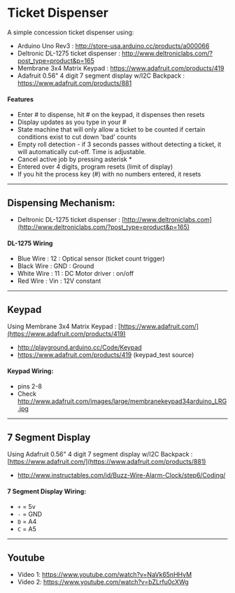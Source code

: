 # Ticket Dispenser

A simple concession ticket dispenser using:
- Arduino Uno Rev3 : http://store-usa.arduino.cc/products/a000066
- Deltronic DL-1275 ticket dispenser : http://www.deltroniclabs.com/?post_type=product&p=165
- Membrane 3x4 Matrix Keypad : https://www.adafruit.com/products/419
- Adafruit 0.56" 4 digit 7 segment display w/I2C Backpack : https://www.adafruit.com/products/881

#### Features
- Enter # to dispense, hit # on the keypad, it dispenses then resets
- Display updates as you type in your #
- State machine that will only allow a ticket to be counted if certain conditions exist to cut down 'bad' counts
- Empty roll detection - if 3 seconds passes without detecting a ticket, it will automatically cut-off. Time is adjustable.
- Cancel active job by pressing asterisk *
- Entered over 4 digits, program resets (limit of display)
- If you hit the process key (#) with no numbers entered, it resets

___

## Dispensing Mechanism:
- Deltronic DL-1275 ticket dispenser : [http://www.deltroniclabs.com](http://www.deltroniclabs.com/?post_type=product&p=165)

#### DL-1275 Wiring
- Blue Wire : 12 : Optical sensor (ticket count trigger)
- Black Wire : GND : Ground
- White Wire : 11 : DC Motor driver : on/off
- Red Wire : Vin : 12V constant

___

## Keypad
Using Membrane 3x4 Matrix Keypad : [https://www.adafruit.com/](https://www.adafruit.com/products/419)
- http://playground.arduino.cc/Code/Keypad
- https://www.adafruit.com/products/419 (keypad_test source)

#### Keypad Wiring:
- pins 2-8
- Check http://www.adafruit.com/images/large/membranekeypad34arduino_LRG.jpg

___

## 7 Segment Display
Using Adafruit 0.56" 4 digit 7 segment display w/I2C Backpack : [https://www.adafruit.com/](https://www.adafruit.com/products/881)
- http://www.instructables.com/id/Buzz-Wire-Alarm-Clock/step6/Coding/

#### 7 Segment Display Wiring:
- `+` = 5v
- `-` = GND
- `D` = A4
- `C` = A5

___

## Youtube
- Video 1: https://www.youtube.com/watch?v=NaVk65nHHyM
- Video 2: https://www.youtube.com/watch?v=bZLrfu0cXWg
